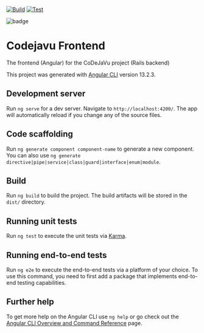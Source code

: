 [![Build](https://github.com/rummanrc/codejavu-frontend/actions/workflows/npm-build.yml/badge.svg?branch=chore%2Fworkflow-build)](https://github.com/rummanrc/codejavu-frontend/actions/workflows/npm-build.yml)
[![Test](https://github.com/rummanrc/codejavu-frontend/actions/workflows/npm-test.yml/badge.svg?branch=chore%2Fworkflow-build)](https://github.com/rummanrc/codejavu-frontend/actions/workflows/npm-test.yml)

![badge](https://img.shields.io/endpoint?url=https://gist.githubusercontent.com/rummanrc/a13557bf81b76bce839557422f4934fb/raw/codejavu.json)

# Codejavu Frontend
The frontend (Angular) for the CoDeJaVu project (Rails backend)


This project was generated with [Angular CLI](https://github.com/angular/angular-cli) version 13.2.3.

## Development server

Run `ng serve` for a dev server. Navigate to `http://localhost:4200/`. The app will automatically reload if you change any of the source files.

## Code scaffolding

Run `ng generate component component-name` to generate a new component. You can also use `ng generate directive|pipe|service|class|guard|interface|enum|module`.

## Build

Run `ng build` to build the project. The build artifacts will be stored in the `dist/` directory.

## Running unit tests

Run `ng test` to execute the unit tests via [Karma](https://karma-runner.github.io).

## Running end-to-end tests

Run `ng e2e` to execute the end-to-end tests via a platform of your choice. To use this command, you need to first add a package that implements end-to-end testing capabilities.

## Further help

To get more help on the Angular CLI use `ng help` or go check out the [Angular CLI Overview and Command Reference](https://angular.io/cli) page.
